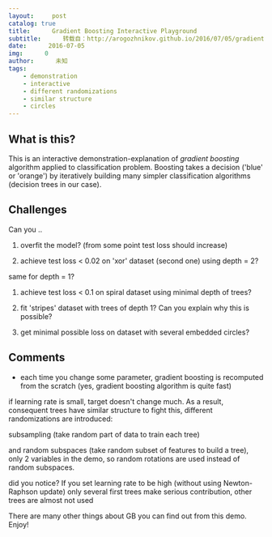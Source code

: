 ```yaml
---
layout:     post
catalog: true
title:      Gradient Boosting Interactive Playground
subtitle:      转载自：http://arogozhnikov.github.io/2016/07/05/gradient_boosting_playground.html
date:      2016-07-05
img:      0
author:      未知
tags:
    - demonstration
    - interactive
    - different randomizations
    - similar structure
    - circles
---
```


## What is this?


 This is an interactive demonstration-explanation of *gradient boosting* algorithm applied to classification problem.
 Boosting takes a decision ('blue' or 'orange') by iteratively building many simpler classification algorithms
 (decision trees in our case).
 

## Challenges


 Can you ..
 

1. overfit the model? (from some point test loss should increase)

1. achieve test loss < 0.02 on 'xor' dataset (second one) using depth = 2?

same for depth = 1?
 


1. achieve test loss < 0.1 on spiral dataset using minimal depth of trees?

1. fit 'stripes' dataset with trees of depth 1? Can you explain why this is possible?

1. get minimal possible loss on dataset with several embedded circles?


## Comments

- each time you change some parameter, gradient boosting is recomputed from the scratch (yes, gradient boosting algorithm is quite fast)

if learning rate is small, target doesn't change much. As a result, consequent trees have similar structure
to fight this, different randomizations are introduced:
 

 subsampling (take random part of data to train each tree)
 

 and random subspaces (take random subset of features to build a tree), only 2 variables in the demo, so random rotations are used instead of random subspaces.
 

did you notice? If you set learning rate to be high (without using Newton-Raphson update)
 only several first trees make serious contribution, other trees are almost not used


 There are many other things about GB you can find out from this demo. Enjoy!
 
